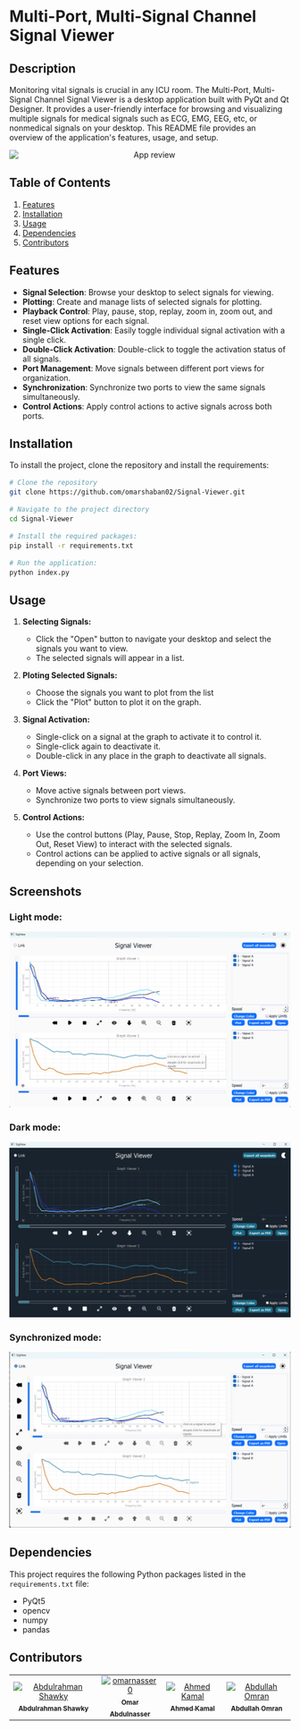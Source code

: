 # Multi-Port, Multi-Signal Channel Signal Viewer

## Description

Monitoring vital signals is crucial in any ICU room. The Multi-Port, Multi-Signal Channel Signal Viewer is a desktop application built with PyQt and Qt Designer. It provides a user-friendly interface for browsing and visualizing multiple signals for medical signals such as ECG, EMG, EEG, etc, or nonmedical signals on your desktop. This README file provides an overview of the application's features, usage, and setup.
<div style="text-align: center;">
    <img src="assests/appreview.gif" alt="App review" style=" display: block; margin: 0 auto;">
</div>

## Table of Contents
1. [Features](#features)
2. [Installation](#installation)
3. [Usage](#usage)
4. [Dependencies](#dependencies)
5. [Contributors](#contributors)
 ## Features

- **Signal Selection**: Browse your desktop to select signals for viewing.
- **Plotting**: Create and manage lists of selected signals for plotting.
- **Playback Control**: Play, pause, stop, replay, zoom in, zoom out, and reset view options for each signal.
- **Single-Click Activation**: Easily toggle individual signal activation with a single click.
- **Double-Click Activation**: Double-click to toggle the activation status of all signals.
- **Port Management**: Move signals between different port views for organization.
- **Synchronization**: Synchronize two ports to view the same signals simultaneously.
- **Control Actions**: Apply control actions to active signals across both ports.



## Installation
To install the project, clone the repository and install the requirements:

```bash
# Clone the repository
git clone https://github.com/omarshaban02/Signal-Viewer.git
```
```bash
# Navigate to the project directory
cd Signal-Viewer
```
```bash
# Install the required packages:
pip install -r requirements.txt
```
```bash
# Run the application:
python index.py
```

## Usage

1. **Selecting Signals:**
   - Click the "Open" button to navigate your desktop and select the signals you want to view.
   - The selected signals will appear in a list.
     
2. **Ploting Selected Signals:**
   - Choose the signals you want to plot from the list
   - Click the "Plot" button to plot it on the graph.
     
3. **Signal Activation:**
   - Single-click on a signal at the graph to activate it to control it.
   - Single-click again to deactivate it.
   - Double-click in any place in the graph to deactivate all signals.

4. **Port Views:**
   - Move active signals between port views.
   - Synchronize two ports to view signals simultaneously.

5. **Control Actions:**
   - Use the control buttons (Play, Pause, Stop, Replay, Zoom In, Zoom Out, Reset View) to interact with the selected signals.
   - Control actions can be applied to active signals or all signals, depending on your selection.
     
## Screenshots
### Light mode:
![Screenshot 1](assests/lightmode.png)
### Dark mode:
![Screenshot 2](assests/darkmode.png)
### Synchronized mode:
![Screenshot 3](assests/linkmode.png)


## Dependencies
This project requires the following Python packages listed in the `requirements.txt` file:
- PyQt5
- opencv
- numpy
- pandas

## Contributors <a name = "contributors"></a>
<table>
  <tr>
    <td align="center">
    <a href="https://github.com/AbdulrahmanGhitani" target="_black">
    <img src="https://avatars.githubusercontent.com/u/114954706?v=4" width="150px;" alt="Abdulrahman Shawky"/>
    <br />
    <sub><b>Abdulrahman Shawky</b></sub></a>
    </td>
<td align="center">
    <a href="https://github.com/omarnasser0" target="_black">
    <img src="https://avatars.githubusercontent.com/u/100535160?v=4" width="150px;" alt="omarnasser0"/>
    <br />
    <sub><b>Omar Abdulnasser</b></sub></a>
    </td>
         <td align="center">
    <a href="https://github.com/AhmedKamalMohammedElSayed" target="_black">
    <img src="https://avatars.githubusercontent.com/u/96977876?v=4" width="150px;" alt="Ahmed Kamal"/>
    <br />
    <sub><b>Ahmed Kamal</b></sub></a>
    </td>
         <td align="center">
    <a href="https://github.com/AbdullahOmran" target="_black">
    <img src="https://avatars.githubusercontent.com/u/30219936?v=4" width="150px;" alt="Abdullah Omran"/>
    <br />
    <sub><b>Abdullah Omran</b></sub></a>
    </td>
      </tr>
 </table>


<!--
 <h2>Features</h2>
The user can browse their PC to open any signal file. Each signal type should have examples of both normal and abnormal signals.
The application contains two main identical graphs. Each graph can display different signals, and the user can control each graph independently or link them together.
When a signal file is opened, it is displayed in cine mode, simulating a running signal over time.
The user can manipulate the running signals through various UI elements, including changing color, adding labels/titles, showing/hiding signals, controlling cine speed, zooming in/out, pausing/playing/rewinding signals, and scrolling/panning the signal in any direction.
Signals can be moved between graphs.
The application takes care of boundary conditions to ensure signals are displayed within appropriate ranges.
The user can generate reports of snapshots from the graphs, including data statistics such as mean, standard deviation, duration, minimum, and maximum values for each signal. The report is generated in PDF format directly from the code. -->
